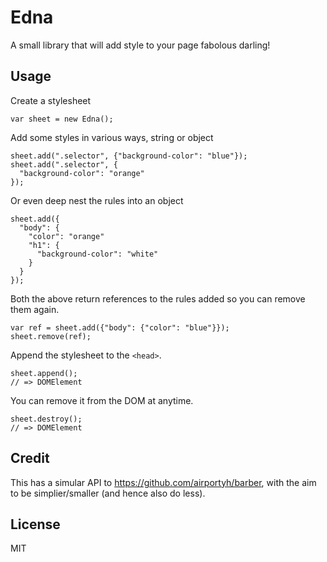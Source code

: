 # Edna
A small library that will add style to your page fabolous darling!

## Usage
Create a stylesheet

    var sheet = new Edna();

Add some styles in various ways, string or object

    sheet.add(".selector", {"background-color": "blue"});
    sheet.add(".selector", {
      "background-color": "orange"
    });

Or even deep nest the rules into an object

    sheet.add({
      "body": {
        "color": "orange"
        "h1": {
          "background-color": "white"
        }
      }
    });

Both the above return references to the rules added so you can remove them again.

    var ref = sheet.add({"body": {"color": "blue"}});
    sheet.remove(ref);

Append the stylesheet to the `<head>`.

    sheet.append();
    // => DOMElement

You can remove it from the DOM at anytime.

    sheet.destroy();
    // => DOMElement


## Credit
This has a simular API to <https://github.com/airportyh/barber>, with the aim to be simplier/smaller (and hence also do less).


## License
MIT

